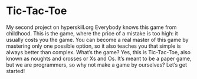 # Tic-Tac-Toe
My second project on hyperskill.org
Everybody knows this game from childhood. This is the game, where the price of a mistake is too high: it usually costs you the game. 
You can become a real master of this game by mastering only one possible option, so it also teaches you that simple is always better 
than complex. What’s the game? Yes, this is Tic-Tac-Toe, also known as noughts and crosses or Xs and Os. It’s meant to be a paper game,
but we are programmers, so why not make a game by ourselves? Let’s get started!
